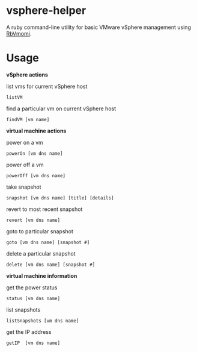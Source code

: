vsphere-helper
==============

A ruby command-line utility for basic VMware vSphere management using [RbVmomi](https://github.com/rlane/rbvmomi).

Usage
=====

**vSphere actions**

list vms for current vSphere host

```listVM ```

find a particular vm on current vSphere host

```findVM [vm name]```

**virtual machine actions**

power on a vm

```powerOn [vm dns name]```

power off a vm

```powerOff [vm dns name]```

take snapshot

```snapshot [vm dns name] [title] [details]```

revert to most recent snapshot

```revert [vm dns name]```

goto to particular snapshot

```goto [vm dns name] [snapshot #]```

delete a particular snapshot

```delete [vm dns name] [snapshot #]```

**virtual machine information**

get the power status

```status [vm dns name]```

list snapshots

```listSnapshots [vm dns name]```

get the IP address

```getIP  [vm dns name]```
